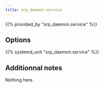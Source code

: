 ```yaml
---
title: srp_daemon.service
---
```


{{% provided_by "srp_daemon.service" %}}

## Options

{{% systemd_unit "srp_daemon.service" %}}

## Additionnal notes

Nothing here.